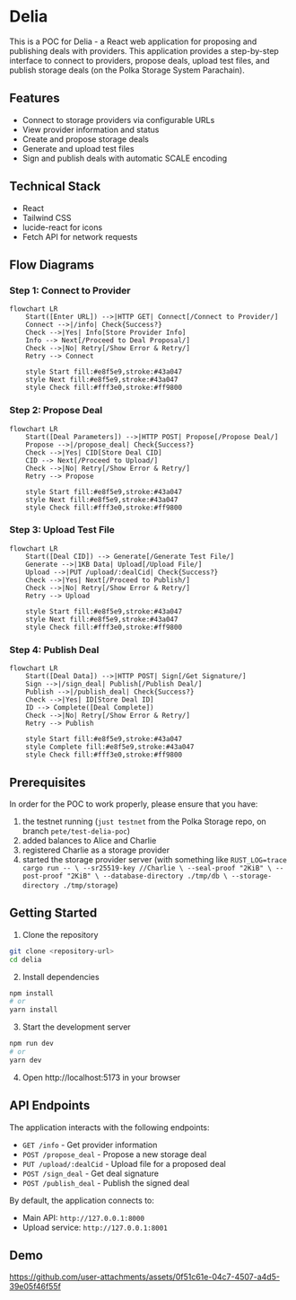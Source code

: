 # Delia

This is a POC for Delia - a React web application for proposing and publishing deals with providers. This application provides a step-by-step interface to connect to providers, propose deals, upload test files, and publish storage deals (on the Polka Storage System Parachain).

## Features

- Connect to storage providers via configurable URLs
- View provider information and status
- Create and propose storage deals
- Generate and upload test files
- Sign and publish deals with automatic SCALE encoding

## Technical Stack

- React
- Tailwind CSS
- lucide-react for icons
- Fetch API for network requests

## Flow Diagrams

### Step 1: Connect to Provider
```mermaid
flowchart LR
    Start([Enter URL]) -->|HTTP GET| Connect[/Connect to Provider/]
    Connect -->|/info| Check{Success?}
    Check -->|Yes| Info[Store Provider Info]
    Info --> Next[/Proceed to Deal Proposal/]
    Check -->|No| Retry[/Show Error & Retry/]
    Retry --> Connect

    style Start fill:#e8f5e9,stroke:#43a047
    style Next fill:#e8f5e9,stroke:#43a047
    style Check fill:#fff3e0,stroke:#ff9800
```

### Step 2: Propose Deal
```mermaid
flowchart LR
    Start([Deal Parameters]) -->|HTTP POST| Propose[/Propose Deal/]
    Propose -->|/propose_deal| Check{Success?}
    Check -->|Yes| CID[Store Deal CID]
    CID --> Next[/Proceed to Upload/]
    Check -->|No| Retry[/Show Error & Retry/]
    Retry --> Propose

    style Start fill:#e8f5e9,stroke:#43a047
    style Next fill:#e8f5e9,stroke:#43a047
    style Check fill:#fff3e0,stroke:#ff9800
```

### Step 3: Upload Test File
```mermaid
flowchart LR
    Start([Deal CID]) --> Generate[/Generate Test File/]
    Generate -->|1KB Data| Upload[/Upload File/]
    Upload -->|PUT /upload/:dealCid| Check{Success?}
    Check -->|Yes| Next[/Proceed to Publish/]
    Check -->|No| Retry[/Show Error & Retry/]
    Retry --> Upload

    style Start fill:#e8f5e9,stroke:#43a047
    style Next fill:#e8f5e9,stroke:#43a047
    style Check fill:#fff3e0,stroke:#ff9800
```

### Step 4: Publish Deal
```mermaid
flowchart LR
    Start([Deal Data]) -->|HTTP POST| Sign[/Get Signature/]
    Sign -->|/sign_deal| Publish[/Publish Deal/]
    Publish -->|/publish_deal| Check{Success?}
    Check -->|Yes| ID[Store Deal ID]
    ID --> Complete([Deal Complete])
    Check -->|No| Retry[/Show Error & Retry/]
    Retry --> Publish

    style Start fill:#e8f5e9,stroke:#43a047
    style Complete fill:#e8f5e9,stroke:#43a047
    style Check fill:#fff3e0,stroke:#ff9800
```

## Prerequisites

In order for the POC to work properly, please ensure that you have:
1. the testnet running (`just testnet` from the Polka Storage repo, on branch `pete/test-delia-poc`)
2. added balances to Alice and Charlie
3. registered Charlie as a storage provider
4. started the storage provider server (with something like `RUST_LOG=trace cargo run -- \
  --sr25519-key //Charlie \
  --seal-proof "2KiB" \
  --post-proof "2KiB" \
  --database-directory ./tmp/db \
  --storage-directory ./tmp/storage`)

## Getting Started

1. Clone the repository
```bash
git clone <repository-url>
cd delia
```

2. Install dependencies
```bash
npm install
# or
yarn install
```

3. Start the development server
```bash
npm run dev
# or
yarn dev
```

4. Open http://localhost:5173 in your browser

## API Endpoints

The application interacts with the following endpoints:

- `GET /info` - Get provider information
- `POST /propose_deal` - Propose a new storage deal
- `PUT /upload/:dealCid` - Upload file for a proposed deal
- `POST /sign_deal` - Get deal signature
- `POST /publish_deal` - Publish the signed deal

By default, the application connects to:
- Main API: `http://127.0.0.1:8000`
- Upload service: `http://127.0.0.1:8001`

## Demo
https://github.com/user-attachments/assets/0f51c61e-04c7-4507-a4d5-39e05f46f55f
